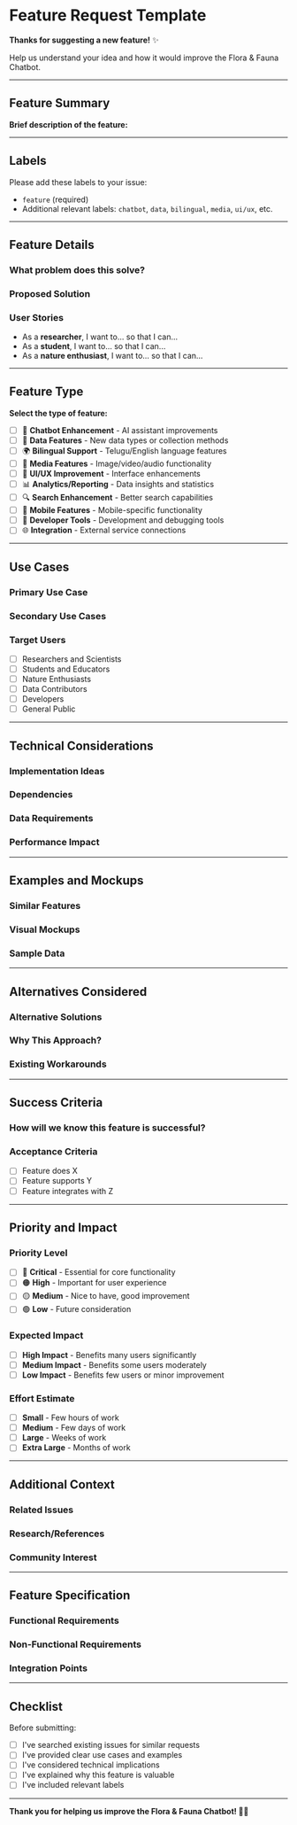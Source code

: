 # Feature Request Template

**Thanks for suggesting a new feature!** ✨

Help us understand your idea and how it would improve the Flora & Fauna Chatbot.

---

## Feature Summary

**Brief description of the feature:**
<!-- Describe your feature idea in one sentence -->

---

## Labels
Please add these labels to your issue:
- `feature` (required)
- Additional relevant labels: `chatbot`, `data`, `bilingual`, `media`, `ui/ux`, etc.

---

## Feature Details

### What problem does this solve?
<!-- Describe the problem or limitation you've encountered -->

### Proposed Solution
<!-- Detailed description of how you envision this feature working -->

### User Stories
<!-- Describe how different users would benefit -->
- As a **researcher**, I want to... so that I can...
- As a **student**, I want to... so that I can...
- As a **nature enthusiast**, I want to... so that I can...

---

## Feature Type

**Select the type of feature:**
- [ ] 🤖 **Chatbot Enhancement** - AI assistant improvements
- [ ] 🌱 **Data Features** - New data types or collection methods
- [ ] 🌍 **Bilingual Support** - Telugu/English language features
- [ ] 🎵 **Media Features** - Image/video/audio functionality
- [ ] 🎨 **UI/UX Improvement** - Interface enhancements
- [ ] 📊 **Analytics/Reporting** - Data insights and statistics
- [ ] 🔍 **Search Enhancement** - Better search capabilities
- [ ] 📱 **Mobile Features** - Mobile-specific functionality
- [ ] 🔧 **Developer Tools** - Development and debugging tools
- [ ] 🌐 **Integration** - External service connections

---

## Use Cases

### Primary Use Case
<!-- Main scenario where this feature would be used -->

### Secondary Use Cases  
<!-- Other ways this feature might be useful -->

### Target Users
- [ ] Researchers and Scientists
- [ ] Students and Educators  
- [ ] Nature Enthusiasts
- [ ] Data Contributors
- [ ] Developers
- [ ] General Public

---

## Technical Considerations

### Implementation Ideas
<!-- Any thoughts on how this could be built -->

### Dependencies
<!-- What technologies, libraries, or services might be needed -->

### Data Requirements
<!-- What data would be needed for this feature -->

### Performance Impact
<!-- How might this affect application performance -->

---

## Examples and Mockups

### Similar Features
<!-- Examples from other applications or websites -->

### Visual Mockups
<!-- Drag and drop images, sketches, or wireframes -->

### Sample Data
<!-- Example of what the feature might look like with real data -->

---

## Alternatives Considered

### Alternative Solutions
<!-- Other ways you've thought about solving this problem -->

### Why This Approach?
<!-- Why is your proposed solution better than alternatives -->

### Existing Workarounds
<!-- How do you currently handle this need -->

---

## Success Criteria

### How will we know this feature is successful?
<!-- Specific, measurable outcomes -->

### Acceptance Criteria
<!-- Detailed requirements for this feature to be considered complete -->
- [ ] Feature does X
- [ ] Feature supports Y
- [ ] Feature integrates with Z

---

## Priority and Impact

### Priority Level
- [ ] 🔴 **Critical** - Essential for core functionality
- [ ] 🟠 **High** - Important for user experience
- [ ] 🟡 **Medium** - Nice to have, good improvement
- [ ] 🟢 **Low** - Future consideration

### Expected Impact
- [ ] **High Impact** - Benefits many users significantly
- [ ] **Medium Impact** - Benefits some users moderately  
- [ ] **Low Impact** - Benefits few users or minor improvement

### Effort Estimate
- [ ] **Small** - Few hours of work
- [ ] **Medium** - Few days of work
- [ ] **Large** - Weeks of work
- [ ] **Extra Large** - Months of work

---

## Additional Context

### Related Issues
<!-- Link to related issues or discussions: #123 -->

### Research/References
<!-- Links to relevant documentation, papers, or examples -->

### Community Interest
<!-- Have others requested similar features -->

---

## Feature Specification

### Functional Requirements
<!-- What the feature must do -->

### Non-Functional Requirements  
<!-- Performance, security, usability requirements -->

### Integration Points
<!-- How this connects with existing features -->

---

## Checklist

Before submitting:
- [ ] I've searched existing issues for similar requests
- [ ] I've provided clear use cases and examples
- [ ] I've considered technical implications
- [ ] I've explained why this feature is valuable
- [ ] I've included relevant labels

---

**Thank you for helping us improve the Flora & Fauna Chatbot! 🌿🦋**
